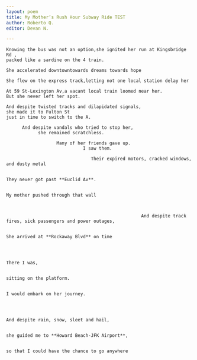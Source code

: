 ```yaml
---
layout: poem
title: My Mother’s Rush Hour Subway Ride TEST
author: Roberto Q.
editor: Devan N.

---
```

    Knowing the bus was not an option,she ignited her run at Kingsbridge Rd ,
    packed like a sardine on the 4 train.

    She accelerated downtowntowards dreams towards hope

    She flew on the express track,letting not one local station delay her

    At 59 St-Lexington Av,a vacant local train loomed near her.
    But she never left her spot.

    And despite twisted tracks and dilapidated signals,
    she made it to Fulton St
    just in time to switch to the A.

          And despite vandals who tried to stop her,
                she remained scratchless.
      
                       Many of her friends gave up.
                                 I saw them.
     
                                    Their expired motors, cracked windows, and dusty metal
     
                                                                                  They never got past **Euclid Av**.
     
     		                                                                  My mother pushed through that wall
     
                                                                 
     
                                                       And despite track fires, sick passengers and power outages,
     
                                                                                     She arrived at **Rockaway Blvd** on time
     
     
     
                                                                                                                                   There I was,
     
                                                                                                                 sitting on the platform.
     
                                                                                                      I would embark on her journey.
     
     
     
                                                                                          And despite rain, snow, sleet and hail,
     
                                                                         she guided me to **Howard Beach-JFK Airport**,
     
                                                                          so that I could have the chance to go anywhere